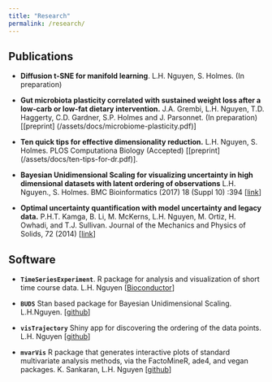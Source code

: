 ```yaml
---
title: "Research"
permalink: /research/
---
```


## Publications

- **Diffusion t-SNE for manifold learning**. L.H. Nguyen, S. Holmes. (In
preparation)

- **Gut microbiota plasticity correlated with
sustained weight loss after a low-carb or low-fat dietary intervention.**
J.A. Grembi, L.H. Nguyen, T.D. Haggerty, C.D. Gardner, S.P. Holmes
and J. Parsonnet. (In preparation) [[preprint]
(/assets/docs/microbiome-plasticity.pdf)]

- **Ten quick tips for effective dimensionality reduction.**
L.H. Nguyen, S. Holmes. PLOS Computationa Biology (Accepted) [[preprint]
(/assets/docs/ten-tips-for-dr.pdf)].

- **Bayesian Unidimensional Scaling for visualizing uncertainty in high
dimensional datasets with latent ordering of observations**
L.H. Nguyen., S. Holmes. BMC Bioinformatics (2017) 18 (Suppl 10) :394
[[link](https://doi.org/10.1186/s12859-017-1790-x)]

- **Optimal uncertainty quantification with model uncertainty and legacy data.**
P.H.T. Kamga, B. Li, M. McKerns, L.H. Nguyen, M. Ortiz, H. Owhadi,
and T.J. Sullivan. Journal of the Mechanics and Physics of Solids, 72 (2014) [[link](http://dx.doi.org/10.1016/j.jmps.2014.07.007)]


## Software

- **`TimeSeriesExperiment`**. R package for analysis and visualization of short
time course data. L.H. Nguyen [[Bioconductor](http://bioconductor.org/packages/release/bioc/html/TimeSeriesExperiment.html)]

- **`BUDS`** Stan based package for Bayesian Unidimensional Scaling. L.H.Nguyen.
[[github](https://github.com/nlhuong/buds)]

- **`visTrajectory`** Shiny app for discovering the ordering of the data points.
L.H. Nguyen [[github](https://nlhuong.shinyapps.io/visTrajectory/)]

- **`mvarVis`** R package that generates interactive plots of standard
multivariate analysis methods, via the FactoMineR, ade4, and vegan packages.
K. Sankaran, L.H. Nguyen [[github](https://github.com/krisrs1128/mvarVis)]
